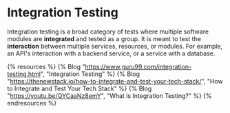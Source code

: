 # Integration Testing

Integration testing is a broad category of tests where multiple software modules are __integrated__ and tested as a group. It is meant to test the __interaction__ between multiple services, resources, or modules. For example, an API's interaction with a backend service, or a service with a database.

{% resources %}
  {% Blog "https://www.guru99.com/integration-testing.html", "Integration Testing" %}
  {% Blog "https://thenewstack.io/how-to-integrate-and-test-your-tech-stack/", "How to Integrate and Test Your Tech Stack" %}
  {% Blog "https://youtu.be/QYCaaNz8emY", "What is Integration Testing?" %}
{% endresources %}
